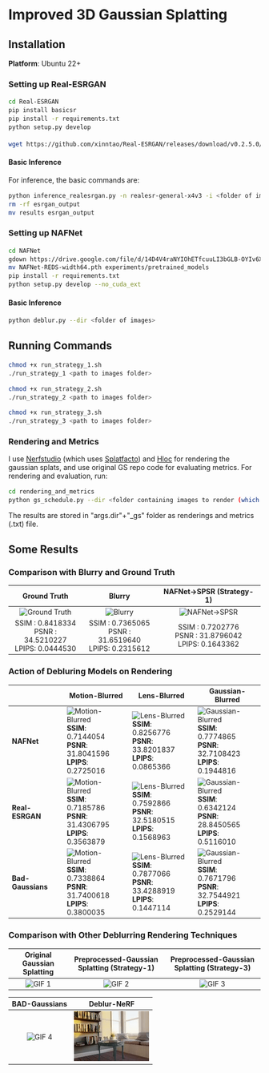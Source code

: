 #  Improved 3D Gaussian Splatting


## Installation

**Platform**: Ubuntu 22+

### Setting up Real-ESRGAN
```bash
cd Real-ESRGAN
pip install basicsr
pip install -r requirements.txt
python setup.py develop

wget https://github.com/xinntao/Real-ESRGAN/releases/download/v0.2.5.0/realesr-general-x4v3.pth
```
#### Basic Inference
For inference, the basic commands are:
```bash
python inference_realesrgan.py -n realesr-general-x4v3 -i <folder of images>
rm -rf esrgan_output
mv results esrgan_output
```

### Setting up NAFNet
```bash
cd NAFNet
gdown https://drive.google.com/file/d/14D4V4raNYIOhETfcuuLI3bGLB-OYIv6X/view?usp=sharing --fuzzy
mv NAFNet-REDS-width64.pth experiments/pretrained_models
pip install -r requirements.txt
python setup.py develop --no_cuda_ext
```
#### Basic Inference
```bash
python deblur.py --dir <folder of images>
```


## Running Commands
```bash
chmod +x run_strategy_1.sh
./run_strategy_1 <path to images folder>
```


```bash
chmod +x run_strategy_2.sh
./run_strategy_2 <path to images folder>
```


```bash
chmod +x run_strategy_3.sh
./run_strategy_3 <path to images folder>
```

### Rendering and Metrics
I use [Nerfstudio](https://docs.nerf.studio/quickstart/installation.html) (which uses [Splatfacto](https://docs.nerf.studio/nerfology/methods/splat.html)) and [Hloc](https://github.com/cvg/Hierarchical-Localization) for rendering the gaussian splats, and use original GS repo code for evaluating metrics. For rendering and evaluation, run:

```bash
cd rendering_and_metrics
python gs_schedule.py --dir <folder containing images to render (which can be blurr)> --gt_dir <ground truths for those images, especially if they are blurr>
```
The results are stored in "args.dir"+"_gs" folder as renderings and metrics (.txt) file.
## Some Results

### Comparison with Blurry and Ground Truth
| Ground Truth | Blurry | NAFNet->SPSR (Strategy-1) |
|:---:|:---:|:---:|
| ![Ground Truth](some_results/ref/groundtruth_rendering.gif) | ![Blurry](some_results/ref/blur_rendering.gif) | ![NAFNet->SPSR](some_results/ref/nafnet_spsr_rendering.gif) |
| SSIM :    0.8418334<br>PSNR :   34.5210227<br>LPIPS:    0.0444530 | SSIM :    0.7365065<br>PSNR :   31.6519640<br>LPIPS:    0.2315612 | SSIM :    0.7202776<br>PSNR :   31.8796042<br>LPIPS:    0.1643362 |


### Action of Debluring Models on Rendering

|                 | Motion-Blurred                                      | Lens-Blurred                                        | Gaussian-Blurred                                    |
|-----------------|-----------------------------------------------------|-----------------------------------------------------|-----------------------------------------------------|
| **NAFNet**      | ![Motion-Blurred](some_results/ref2/nafnet_motion.gif)<br>**SSIM**: 0.7144054<br>**PSNR**: 31.8041596<br>**LPIPS**: 0.2725016 | ![Lens-Blurred](some_results/ref2/nafnet_lens.gif)<br>**SSIM**: 0.8256776<br>**PSNR**: 33.8201837<br>**LPIPS**: 0.0865366 | ![Gaussian-Blurred](some_results/ref2/nafnet_gaussian.gif)<br>**SSIM**: 0.7774865<br>**PSNR**: 32.7108423<br>**LPIPS**: 0.1944816 |
| **Real-ESRGAN** | ![Motion-Blurred](some_results/ref2/realesrgan_motion.gif)<br>**SSIM**: 0.7185786<br>**PSNR**: 31.4306795<br>**LPIPS**: 0.3563879 | ![Lens-Blurred](some_results/ref2/realesrgan_lens.gif)<br>**SSIM**: 0.7592866<br>**PSNR**: 32.5180515<br>**LPIPS**: 0.1568963 | ![Gaussian-Blurred](some_results/ref2/realesrgan_gaussian.gif)<br>**SSIM**: 0.6342124<br>**PSNR**: 28.8450565<br>**LPIPS**: 0.5116010 |
| **Bad-Gaussians** | ![Motion-Blurred](some_results/ref2/badgaussian_motion.gif)<br>**SSIM**: 0.7338864<br>**PSNR**: 31.7400618<br>**LPIPS**: 0.3800035 | ![Lens-Blurred](some_results/ref2/badgaussian_lens.gif)<br>**SSIM**: 0.7877066<br>**PSNR**: 33.4288919<br>**LPIPS**: 0.1447114 | ![Gaussian-Blurred](some_results/ref2/badgaussian_gaussian.gif)<br>**SSIM**: 0.7671796<br>**PSNR**: 32.7544921<br>**LPIPS**: 0.2529144 |



### Comparison with Other Deblurring Rendering Techniques

| Original Gaussian Splatting | Preprocessed-Gaussian Splatting (Strategy-1) | Preprocessed-Gaussian Splatting (Strategy-3) |
|:--:|:--:|:--:|
| ![GIF 1](some_results/original_gs.gif) | ![GIF 2](some_results/strategy-1.gif) | ![GIF 3](some_results/strategy-3.gif) |

| BAD-Gaussians | Deblur-NeRF |
|:--:|:--:|
| ![GIF 4](some_results/bad_gaussian.gif) | ![GIF 5](some_results/deblur-nerf.gif) |




